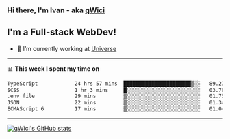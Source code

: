 ### Hi there, I'm Ivan - aka [qWici][website]

## I'm a Full-stack WebDev!
- 🔭 I’m currently working at [Universe][universe]

---

📊 **This week I spent my time on**
<!--START_SECTION:waka-->

```txt
TypeScript            24 hrs 57 mins  ██████████████████████▒░░   89.27 %
SCSS                  1 hr 3 mins     █░░░░░░░░░░░░░░░░░░░░░░░░   03.78 %
.env file             29 mins         ▒░░░░░░░░░░░░░░░░░░░░░░░░   01.75 %
JSON                  22 mins         ▒░░░░░░░░░░░░░░░░░░░░░░░░   01.34 %
ECMAScript 6          17 mins         ▒░░░░░░░░░░░░░░░░░░░░░░░░   01.04 %
```

<!--END_SECTION:waka-->

---

[![qWici's GitHub stats](https://github-readme-stats.vercel.app/api?username=qWici)](https://github.com/qWici/github-readme-stats)

[website]: https://devkucher.com
[twitter]: https://twitter.com/KucherDev
[linkedin]: https://www.linkedin.com/in/ivankucher
[universe]: https://universeapps.limited
